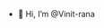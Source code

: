 - 👋 Hi, I’m @Vinit-rana


<!---
Vinit-rana/Vinit-rana is a ✨ special ✨ repository because its `README.md` (this file) appears on your GitHub profile.
You can click the Preview link to take a look at your changes.
--->
